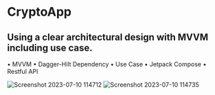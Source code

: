 # CryptoApp
## Using a clear architectural design with MVVM including use case. 


•	MVVM 
•	Dagger-Hilt Dependency 
•	Use Case 
•	Jetpack Compose 
•	Restful API 


![Screenshot 2023-07-10 114712](https://github.com/Devarsh-Patel/CryptoApp/assets/72949740/0c799ea9-f4b4-4114-a3bf-3e466fc7f776)
![Screenshot 2023-07-10 114735](https://github.com/Devarsh-Patel/CryptoApp/assets/72949740/0ce8abc8-2f18-4419-bb5f-4e8042963016)
